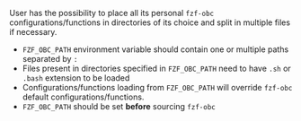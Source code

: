 User has the possibility to place all its personal `fzf-obc` 
configurations/functions in directories of its choice and split in multiple
files if necessary.

- `FZF_OBC_PATH` environment variable should contain one or multiple paths separated by `:`
- Files present in directories specified in `FZF_OBC_PATH` need to have `.sh` or `.bash` extension to be loaded
- Configurations/functions loading from `FZF_OBC_PATH` will override `fzf-obc` default
    configurations/functions.
- `FZF_OBC_PATH` should be set **before** sourcing `fzf-obc`
